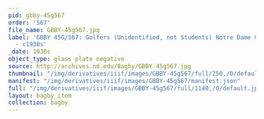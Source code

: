 ```yaml
---
pid: gbby-45g567
order: '567'
file_name: GBBY-45g567.jpg
label: 'GBBY 45G/567: Golfers (Unidentified, not Students) Notre Dame Golf Course
  - c1930s'
_date: 1930s
object_type: glass plate negative
source: http://archives.nd.edu/Bagby/GBBY-45g567.jpg
thumbnail: "/img/derivatives/iiif/images/GBBY-45g567/full/250,/0/default.jpg"
manifest: "/img/derivatives/iiif/images/GBBY-45g567/manifest.json"
full: "/img/derivatives/iiif/images/GBBY-45g567/full/1140,/0/default.jpg"
layout: bagby_item
collection: bagby
---
```

